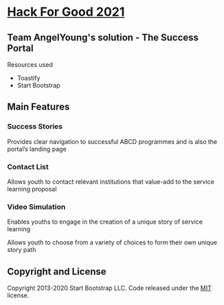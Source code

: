 # [Hack For Good 2021](https://dsc.comp.nus.edu.sg/)

## Team AngelYoung's solution - The Success Portal

Resources used
- Toastify
- Start Bootstrap

## Main Features

### Success Stories

Provides clear navigation to successful ABCD programmes and is also the portal’s landing page

### Contact List

Allows youth to contact relevant institutions that value-add to the service learning proposal 

### Video Simulation

Enables youths to engage in the creation of a unique  story of service learning

Allows youth to choose from a variety of choices to form their own unique story path


## Copyright and License

Copyright 2013-2020 Start Bootstrap LLC. Code released under the [MIT](https://github.com/StartBootstrap/startbootstrap-clean-blog/blob/gh-pages/LICENSE) license.
